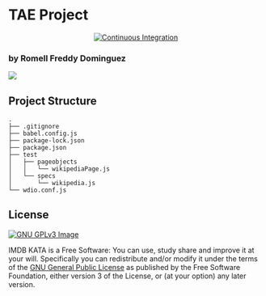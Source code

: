 # TAE Project

<p align="center"> 
<a href="https://github.com/romellfudi/webdriveio/actions"><img src="https://github.com/romellfudi/webdriveio/workflows/CI/badge.svg" alt="Continuous Integration"></a>
</p>

### by Romell Freddy Dominguez

[![](https://raw.githubusercontent.com/romellfudi/assets/master/favicon.ico)](https://portfolio.romellfudi.com/)

## Project Structure

```
.
├── .gitignore
├── babel.config.js
├── package-lock.json
├── package.json
├── test
│   ├── pageobjects
│   │   └── wikipediaPage.js
│   └── specs
│       └── wikipedia.js
└── wdio.conf.js
```


## License
[![GNU GPLv3 Image](https://www.gnu.org/graphics/gplv3-127x51.png)](http://www.gnu.org/licenses/gpl-3.0.en.html)

IMDB KATA is a Free Software: You can use, study share and improve it at your
will. Specifically you can redistribute and/or modify it under the terms of the
[GNU General Public License](https://www.gnu.org/licenses/gpl.html) as
published by the Free Software Foundation, either version 3 of the License, or
(at your option) any later version.  